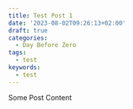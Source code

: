 ```yaml
---
title: Test Post 1
date: '2023-08-02T09:26:13+02:00'
draft: true
categories:
  - Day Before Zero
tags:
  - test
keywords:
  - test
---
```

Some Post Content
